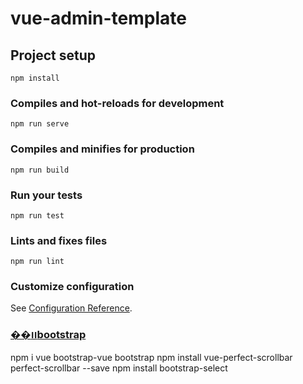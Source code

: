 # vue-admin-template

## Project setup
```
npm install
```

### Compiles and hot-reloads for development
```
npm run serve
```

### Compiles and minifies for production
```
npm run build
```

### Run your tests
```
npm run test
```

### Lints and fixes files
```
npm run lint
```

### Customize configuration
See [Configuration Reference](https://cli.vuejs.org/config/).

### [��װbootstrap](https://bootstrap-vue.js.org/docs)
npm i vue bootstrap-vue bootstrap
npm install vue-perfect-scrollbar perfect-scrollbar --save
npm install bootstrap-select
